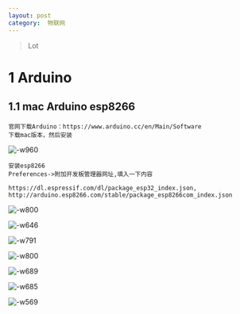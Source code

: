 ```yaml
---
layout: post
category:  物联网
---
```

> Lot

# 1 Arduino
## 1.1 mac Arduino esp8266


```
官网下载Arduino：https://www.arduino.cc/en/Main/Software
下载mac版本，然后安装
```

![-w960](/assets/img//15835107320095.jpg)


```
安装esp8266
Preferences->附加开发板管理器网址,填入一下内容

https://dl.espressif.com/dl/package_esp32_index.json, http://arduino.esp8266.com/stable/package_esp8266com_index.json
```

![-w800](/assets/img//15835110489614.jpg)


![-w646](/assets/img//15835110878596.jpg)


![-w791](/assets/img//15835111458318.jpg)


![-w800](/assets/img//15835150006316.jpg)


![-w689](/assets/img//15835151996787.jpg)


![-w685](/assets/img//15835152342691.jpg)


![-w569](/assets/img//15835153740608.jpg)
